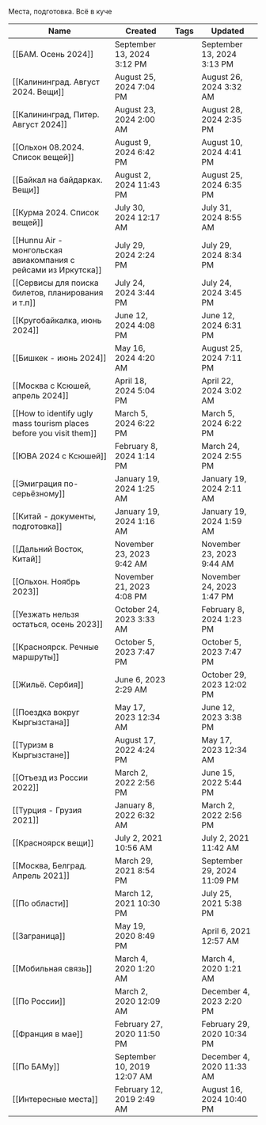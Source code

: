 Места, подготовка. Всё в куче

|Name|Created|Tags|Updated|
|---|---|---|---|
|[[БАМ. Осень 2024]]|September 13, 2024 3:12 PM||September 13, 2024 3:13 PM|
|[[Калининград. Август 2024. Вещи]]|August 25, 2024 7:04 PM||August 26, 2024 3:32 AM|
|[[Калининград, Питер. Август 2024]]|August 23, 2024 2:00 AM||August 28, 2024 2:35 PM|
|[[Ольхон 08.2024. Список вещей]]|August 9, 2024 6:42 PM||August 10, 2024 4:41 PM|
|[[Байкал на байдарках. Вещи]]|August 2, 2024 11:43 PM||August 25, 2024 6:35 PM|
|[[Курма 2024. Список вещей]]|July 30, 2024 12:17 AM||July 31, 2024 8:55 AM|
|[[Hunnu Air - монгольская авиакомпания с рейсами из Иркутска]]|July 29, 2024 2:24 PM||July 29, 2024 8:34 PM|
|[[Сервисы для поиска билетов, планирования и т.п]]|July 24, 2024 3:44 PM||July 24, 2024 3:45 PM|
|[[Кругобайкалка, июнь 2024]]|June 12, 2024 4:08 PM||June 12, 2024 6:31 PM|
|[[Бишкек - июнь 2024]]|May 16, 2024 4:20 AM||August 25, 2024 7:11 PM|
|[[Москва с Ксюшей, апрель 2024]]|April 18, 2024 5:04 PM||April 22, 2024 3:02 AM|
|[[How to identify ugly mass tourism places before you visit them]]|March 5, 2024 6:22 PM||March 5, 2024 6:22 PM|
|[[ЮВА 2024 с Ксюшей]]|February 8, 2024 1:14 PM||March 24, 2024 2:55 PM|
|[[Эмиграция по-серьёзному]]|January 19, 2024 1:25 AM||January 19, 2024 2:11 AM|
|[[Китай - документы, подготовка]]|January 19, 2024 1:16 AM||January 19, 2024 1:59 AM|
|[[Дальний Восток, Китай]]|November 23, 2023 9:42 AM||November 23, 2023 9:44 AM|
|[[Ольхон. Ноябрь 2023]]|November 21, 2023 4:08 PM||November 24, 2023 1:47 PM|
|[[Уезжать нельзя остаться, осень 2023]]|October 24, 2023 3:33 AM||February 8, 2024 1:23 PM|
|[[Красноярск. Речные маршруты]]|October 5, 2023 7:47 PM||October 5, 2023 7:47 PM|
|[[Жильё. Сербия]]|June 6, 2023 2:29 AM||October 29, 2023 12:02 PM|
|[[Поездка вокруг Кыргызстана]]|May 17, 2023 12:34 AM||June 12, 2023 3:38 PM|
|[[Туризм в Кыргызстане]]|August 17, 2022 4:24 PM||May 17, 2023 12:34 AM|
|[[Отъезд из России 2022]]|March 2, 2022 2:56 PM||June 15, 2022 5:44 PM|
|[[Турция - Грузия 2021]]|January 8, 2022 6:32 AM||March 2, 2022 2:56 PM|
|[[Красноярск вещи]]|July 2, 2021 10:56 AM||July 2, 2021 11:42 AM|
|[[Москва, Белград. Апрель 2021]]|March 29, 2021 8:54 PM||September 29, 2024 11:09 PM|
|[[По области]]|March 12, 2021 10:30 PM||July 25, 2021 5:38 PM|
|[[Заграница]]|May 19, 2020 8:49 PM||April 6, 2021 12:57 AM|
|[[Мобильная связь]]|March 4, 2020 1:20 AM||March 4, 2020 1:21 AM|
|[[По России]]|March 2, 2020 12:09 AM||December 4, 2023 2:20 PM|
|[[Франция в мае]]|February 27, 2020 11:50 PM||February 29, 2020 10:34 PM|
|[[По БАМу]]|September 10, 2019 12:07 AM||December 4, 2020 11:33 AM|
|[[Интересные места]]|February 12, 2019 2:49 AM||August 16, 2024 10:40 PM|